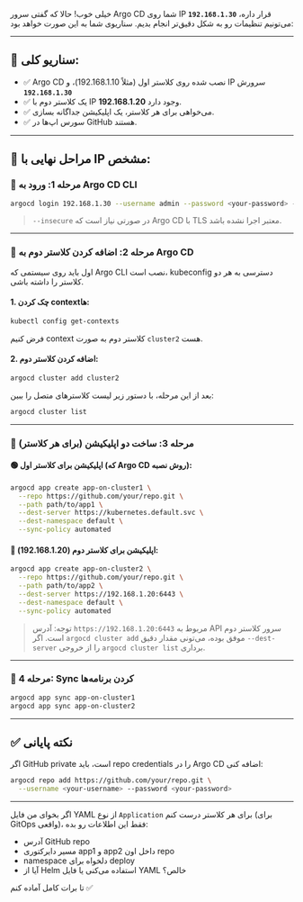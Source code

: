 خیلی خوب! حالا که گفتی سرور Argo CD شما روی IP **`192.168.1.30`** قرار داره، می‌تونیم تنظیمات رو به شکل دقیق‌تر انجام بدیم. سناریوی شما به این صورت خواهد بود:

---

## 🎯 سناریو کلی:

* ✅ Argo CD نصب شده روی کلاستر اول (مثلاً 192.168.1.10)، و IP سرورش **`192.168.1.30`**
* ✅ یک کلاستر دوم با IP **192.168.1.20** وجود دارد.
* ✅ می‌خواهی برای هر کلاستر، یک اپلیکیشن جداگانه بسازی.
* ✅ سورس اپ‌ها در GitHub هستند.

---

## 🧱 مراحل نهایی با IP مشخص:

### 🔹 مرحله 1: ورود به Argo CD CLI

```bash
argocd login 192.168.1.30 --username admin --password <your-password> --insecure
```

> `--insecure` در صورتی نیاز است که Argo CD با TLS معتبر اجرا نشده باشد.

---

### 🔹 مرحله 2: اضافه کردن کلاستر دوم به Argo CD

اول باید روی سیستمی که Argo CLI نصب است، kubeconfig دسترسی به هر دو کلاستر را داشته باشی.

#### 1. چک کردن contextها:

```bash
kubectl config get-contexts
```

فرض کنیم context کلاستر دوم به صورت `cluster2` هست.

#### 2. اضافه کردن کلاستر دوم:

```bash
argocd cluster add cluster2
```

بعد از این مرحله، با دستور زیر لیست کلاسترهای متصل را ببین:

```bash
argocd cluster list
```

---

### 🔹 مرحله 3: ساخت دو اپلیکیشن (برای هر کلاستر)

#### 🟢 اپلیکیشن برای کلاستر اول (که Argo CD روش نصبه):

```bash
argocd app create app-on-cluster1 \
  --repo https://github.com/your/repo.git \
  --path path/to/app1 \
  --dest-server https://kubernetes.default.svc \
  --dest-namespace default \
  --sync-policy automated
```

#### 🔵 اپلیکیشن برای کلاستر دوم (192.168.1.20):

```bash
argocd app create app-on-cluster2 \
  --repo https://github.com/your/repo.git \
  --path path/to/app2 \
  --dest-server https://192.168.1.20:6443 \
  --dest-namespace default \
  --sync-policy automated
```

> توجه: آدرس `https://192.168.1.20:6443` مربوط به API سرور کلاستر دوم است. اگر `argocd cluster add` موفق بوده، می‌تونی مقدار دقیق `--dest-server` را از خروجی `argocd cluster list` برداری.

---

### 🔹 مرحله 4: Sync کردن برنامه‌ها

```bash
argocd app sync app-on-cluster1
argocd app sync app-on-cluster2
```

---

## ✅ نکته پایانی

اگر GitHub private است، باید repo credentials را در Argo CD اضافه کنی:

```bash
argocd repo add https://github.com/your/repo.git \
  --username <your-username> --password <your-password>
```

---

اگر بخوای من فایل YAML از نوع `Application` برای هر کلاستر درست کنم (برای GitOps واقعی)، فقط این اطلاعات رو بده:

* آدرس GitHub repo
* مسیر دایرکتوری app1 و app2 داخل اون repo
* namespace دلخواه برای deploy
* آیا از Helm استفاده می‌کنی یا فایل YAML خالص؟

تا برات کامل آماده کنم ✅
